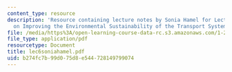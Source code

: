 ```yaml
---
content_type: resource
description: 'Resource containing lecture notes by Sonia Hamel for Lecture 6: Observations
  on Improving the Environmental Sustainability of the Transport System.'
file: /media/https%3A/open-learning-course-data-rc.s3.amazonaws.com/1-253j-transportation-policy-and-environmental-limits-spring-2004/b274fc7b99d075d8e544728149799074_lec6soniahamel.pdf
file_type: application/pdf
resourcetype: Document
title: lec6soniahamel.pdf
uid: b274fc7b-99d0-75d8-e544-728149799074
---
```

